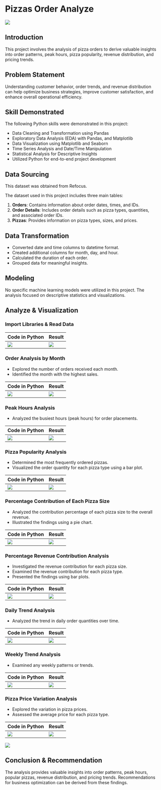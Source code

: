 # Pizzas Order Analyze

![](pizza_hero.jpg)

## Introduction
This project involves the analysis of pizza orders to derive valuable insights into order patterns, peak hours, pizza popularity, revenue distribution, and pricing trends.

## Problem Statement
Understanding customer behavior, order trends, and revenue distribution can help optimize business strategies, improve customer satisfaction, and enhance overall operational efficiency.

## Skill Demonstrated
The following Python skills were demonstrated in this project:
- Data Cleaning and Transformation using Pandas
- Exploratory Data Analysis (EDA) with Pandas, and Matplotlib
- Data Visualization using Matplotlib and Seaborn
- Time Series Analysis and Date/Time Manipulation
- Statistical Analysis for Descriptive Insights
- Utilized Python for end-to-end project development

## Data Sourcing
This dataset was obtained from Refocus.

The dataset used in this project includes three main tables:
1. **Orders**: Contains information about order dates, times, and IDs.
2. **Order Details**: Includes order details such as pizza types, quantities, and associated order IDs.
3. **Pizzas**: Provides information on pizza types, sizes, and prices.

## Data Transformation
- Converted date and time columns to datetime format.
- Created additional columns for month, day, and hour.
- Calculated the duration of each order.
- Grouped data for meaningful insights.

## Modeling
No specific machine learning models were utilized in this project. The analysis focused on descriptive statistics and visualizations.

## Analyze & Visualization
### Import Libraries & Read Data

| Code in Python                                                                 | Result                                                                                                      |
| ------------------------------------------------------------------------------------ | ----------------------------------------------------------------------------------------------------------- |
| ![](libraries_read_data.png)                 | ![](read_data_py.png)                                                               |

### Order Analysis by Month
- Explored the number of orders received each month.
- Identified the month with the highest sales.

| Code in Python                                                                 | Result                                                                                                      |
| ------------------------------------------------------------------------------------ | ----------------------------------------------------------------------------------------------------------- |
| ![](order_month.png)                 | ![](result_1.png)                                                               |

### Peak Hours Analysis
- Analyzed the busiest hours (peak hours) for order placements.

| Code in Python                                                                 | Result                                                                                                      |
| ------------------------------------------------------------------------------------ | ----------------------------------------------------------------------------------------------------------- |
| ![](peak_hours.png)                 | ![](result_2.png)                                                               |

### Pizza Popularity Analysis
- Determined the most frequently ordered pizzas.
- Visualized the order quantity for each pizza type using a bar plot.

| Code in Python                                                                 | Result                                                                                                      |
| ------------------------------------------------------------------------------------ | ----------------------------------------------------------------------------------------------------------- |
| ![](qty_pizza.png)                 | ![](result_3.png)                                                               |

### Percentage Contribution of Each Pizza Size
- Analyzed the contribution percentage of each pizza size to the overall revenue.
- Illustrated the findings using a pie chart.

| Code in Python                                                                 | Result                                                                                                      |
| ------------------------------------------------------------------------------------ | ----------------------------------------------------------------------------------------------------------- |
| ![](percent_contribution.png)                 | ![](result_4.png)                                                               |

### Percentage Revenue Contribution Analysis
- Investigated the revenue contribution for each pizza size.
- Examined the revenue contribution for each pizza type.
- Presented the findings using bar plots.


| Code in Python                                                                 | Result                                                                                                      |
| ------------------------------------------------------------------------------------ | ----------------------------------------------------------------------------------------------------------- |
| ![](revenue_percentage.png)                 | ![](result_5.png)                                                               |

### Daily Trend Analysis
- Analyzed the trend in daily order quantities over time.

| Code in Python                                                                 | Result                                                                                                      |
| ------------------------------------------------------------------------------------ | ----------------------------------------------------------------------------------------------------------- |
| ![](daily_weekend_trend.png)                 | ![](result_6.png)                                                               |

### Weekly Trend Analysis
- Examined any weekly patterns or trends.

| Code in Python                                                                 | Result                                                                                                      |
| ------------------------------------------------------------------------------------ | ----------------------------------------------------------------------------------------------------------- |
| ![](daily_weekend_trend.png)                 | ![](result_7.png)                                                               |

### Pizza Price Variation Analysis
- Explored the variation in pizza prices.
- Assessed the average price for each pizza type.

| Code in Python                                                                 | Result                                                                                                      |
| ------------------------------------------------------------------------------------ | ----------------------------------------------------------------------------------------------------------- |
| ![](price.png)                 | ![](result_8.png)                                                               |


![](PizzaPy.png) 

## Conclusion & Recommendation
The analysis provides valuable insights into order patterns, peak hours, popular pizzas, revenue distribution, and pricing trends. Recommendations for business optimization can be derived from these findings.
